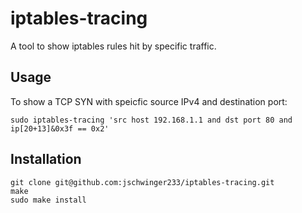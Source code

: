# iptables-tracing

A tool to show iptables rules hit by specific traffic.

## Usage

To show a TCP SYN with speicfic source IPv4 and destination port:

```
sudo iptables-tracing 'src host 192.168.1.1 and dst port 80 and ip[20+13]&0x3f == 0x2'
```

## Installation

```
git clone git@github.com:jschwinger233/iptables-tracing.git
make
sudo make install
```
